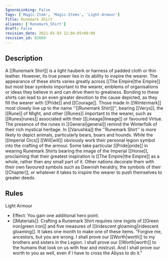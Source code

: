 ```yaml
---
IgnoreLinking: False
Tags: ['Magic-Item', 'Magic-Items', 'Light-Armour']
Title: Runemark Shirt
aliases: ['Runemark_Shirt']
draft: False
revision_date: 2021-03-03 12:04:05+00:00
revision_id: 82669
---
```


## Description
A [[Runemark Shirt]] is a light hauberk or harness of padded cloth or thin leather.  However, its true power lies in its ability to inspire the wearer. The appearance of these shirts varies greatly across [[The Empire|the Empire]] but most bear symbols important to the wearer, emblems of organisations or ideas they believe in and can drive them to greatness. Bonding to these shirts can lead to an even greater devotion to the cause depicted, as they fill the wearer with [[Pride]] and [[Courage]]. 
Those made in [[Wintermark]] most closely live up to the name ''[[Runemark Shirt]]'', bearing [[Verys]], the [[Rune]] of Might, and other [[Runes]] important to the wearer, such as [[Runes|runes]] associated with their [[Lineage|lineage]] or favoured Virtue. The presence of the runes in [[General|general]] remind the Winterfolk of their rich mystical heritage.
In [[Varushka]] the ''Runemark Shirt'' is more likely to depict animals, particularly bears, boars and hounds.
While the [[Imperial Orcs]] [[Will|will]] obviously work their personal legion symbol into the crafting of the armour. Some take particular [[Pride|pride]] in wearing Runemark Shirts bearing the image of the Imperial [[Horse]], proclaiming that their greatest inspiration is [[The Empire|the Empire]] as a whole, rather than any small part of it.
Other nations decorate them with their own favoured symbols such as  Dawnish heraldry, the symbols of their [[Chapter]], or whatever it takes to inspire the wearer to push themselves to greater deeds. 
## Rules
Light Armour
* Effect: You gain one additional hero point.
* [[Materials]]: Crafting a Runemark Shirt requires nine ingots of [[Green iron|green iron]] and five measures of [[Iridescent gloaming|iridescent gloaming]]. It takes one month to make one of these items.
"Forgive me, ancestors, but you are wrong.  I shall prove our [[Worth|worth]] to my brothers and sisters in the Legion.  I shall prove our [[Worth|worth]] to the humans that look on us with fear and mistrust.  And I shall prove our worth to you as well, even if I have to cross the Abyss to do it."